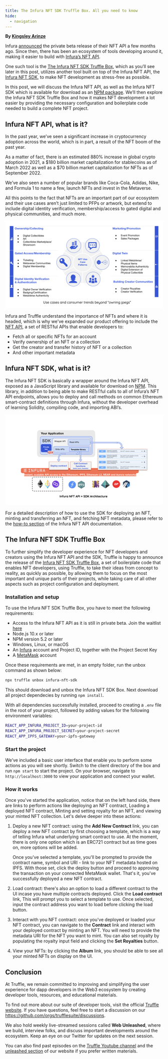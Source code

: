 ```yaml
---
title: The Infura NFT SDK Truffle Box. All you need to know
hide:
  - navigation
---
```


**By [Kingsley Arinze](https://www.linkedin.com/in/bruzzy)**

Infura [announced](https://blog.infura.io/post/introducing-the-infura-nft-api-beta-release) the private beta release of their NFT API a few months ago. Since then, there has been an ecosystem of tools developing around it, making it easier to build with [Infura’s NFT API](https://infura.io/resources/apis/nft-api-beta-signup). 

One such tool is the [The Infura NFT SDK Truffle Box](https://github.com/truffle-box/infura-nft-sdk-box), which as you’ll see later in this post, utilizes another tool built on top of the Infura NFT API, the [Infura NFT SDK](https://github.com/consensys/infura-sdk), to make NFT development as stress-free as possible.

In this post, we will discuss the Infura NFT API, as well as the Infura NFT SDK which is available for download as an [NPM package](https://www.npmjs.com/package/@infura/sdk). We’ll then explore the Infura NFT SDK Truffle Box and how it makes NFT development a lot easier by providing the necessary configuration and boilerplate code needed to build a complete NFT project.

## Infura NFT API, what is it?

In the past year, we’ve seen a significant increase in cryptocurrency adoption across the world, which is in part, a result of the NFT boom of the past year. 

As a matter of fact, there is an estimated 880% increase in global crypto adoption in 2021, a $180 billion market capitalization for stablecoins as of March 2022 as well as a $70 billion market capitalization for NFTs as of September 2022.

We’ve also seen a number of popular brands like Coca-Cola, Adidas, Nike, and Formula 1 to name a few, launch NFTs and invest in the Metaverse. 

All this points to the fact that NFTs are an important part of our ecosystem and their use cases aren’t just limited to PFPs or artwork, but extend to include digital identity verification, membership/access to gated digital and physical communities, and much more.

![use cases and consumer trends beyond "owning jpegs"](./ownership.png)

Infura and Truffle understand the importance of NFTs and where it is headed, which is why we've expanded our product offering to include the [NFT API](https://docs.api.infura.io/nft), a set of RESTful APIs that enable developers to: 

- Fetch all or specific NFTs for an account 
- Verify ownership of an NFT or a collection
- Get the creator and transfer history of NFT or a collection
- And other important metadata

## Infura NFT SDK, what is it?

The Infura NFT SDK is basically a wrapper around the Infura NFT API, exposed as a JavaScript library and available for download on [NPM](https://www.npmjs.com/package/@infura/sdk). This library, in addition to being able to make RESTful calls to all of Infura’s NFT API endpoints, allows you to deploy and call methods on common Ethereum smart-contract definitions through Infura, without the developer overhead of learning Solidity, compiling code, and importing ABI’s.

![Infura NFT SDK](./arc.png)

For a detailed description of how to use the SDK for deploying an NFT, minting and transferring an NFT, and fetching NFT metadata, please refer to the [how-to section](https://docs.infura.io/infura/infura-custom-apis/nft-sdk/how-to) of the Infura NFT API documentation.

## The Infura NFT SDK Truffle Box

To further simplify the developer experience for NFT developers and creators using the Infura NFT API and the SDK, Truffle is happy to announce the release of the [Infura NFT SDK Truffle Box](https://github.com/truffle-box/infura-nft-sdk-box), a set of boilerplate code that enables NFT developers, using Truffle, to take their ideas from concept to reality, as quickly as possible, by allowing them to focus on the most important and unique parts of their projects, while taking care of all other aspects such as project configuration and deployment.

### Installation and setup

To use the Infura NFT SDK Truffle Box, you have to meet the following requirements: 

- Access to the Infura NFT API as it is still in private beta. Join the waitlist [here](https://infura.io/resources/apis/nft-api-beta-signup)
- Node.js 10.x or later
- NPM version 5.2 or later 
- Windows, Linux, or macOS 
- An [Infura](https://infura.io) account and Project ID, together with the Project Secret Key
- A [MetaMask](https://metamask.io) account

Once these requirements are met, in an empty folder, run the unbox command as shown below: 

```bash
npx truffle unbox infura-nft-sdk
```

This should download and unbox the Infura NFT SDK Box. Next download all project dependecies by running `npm install`.

With all dependencies successfully installed, proceed to creating a `.env` file in the root of your project, followed by adding values for the following environment variables:

```bash
REACT_APP_INFURA_PROJECT_ID=your-project-id
REACT_APP_INFURA_PROJECT_SECRET=your-project-secret
REACT_APP_IPFS_GATEWAY=your-ipfs-gateway
```

### Start the project

We’ve included a basic user interface that enable you to perform some actions as you will see shortly. Switch to the client directory of the box and run `npm start` to start the project. On your browser, navigate to `http://localhost:3000` to view your application and connect your wallet.

### How it works

Once you've started the application, notice that on the left hand side, there are links to perform actions like deploying an NFT contract, Loading a deployed NFT contract, Minting and setting royalty for an NFT, and viewing your minted NFT collection. Let's delve deeper into these actions:

1. Deploy a new NFT contract: using the **Add New Contract** link, you can deploy a new NFT contract by first choosing a template, which is a way of telling Infura what underlying smart contract to use. At the moment, there is only one option which is an ERC721 contract but as time goes on, more options will be added. 

    Once you've selected a template, you'll be prompted to provide the contract name, symbol and URI - link to your NFT metadata hosted on IPFS. With those set, click the deploy button and proceed to approving the transaction on your connected MetaMask wallet. That's it, you've successfully deployed a new NFT contract.

2. Load contract: there's also an option to load a different contract to the UI incase you have multiple contracts deployed. Click the **Load contract** link, This will prompt you to select a template to use. Once selected, input the contract address you want to load before clicking the load button.

3. Interact with you NFT contract: once you've deployed or loaded your NFT contract, you can navigate to the **Contract** link and interact with your deployed contract by minting an NFT. You will need to provide the metadata URI for the NFT you want to mint. You can also set royalty by populating the royalty input field and clicking the **Set Royalties** button.

4. View your NFTs: by clicking the **Album** link, you should be able to see all your minted NFTs on display on the UI.

## Conclusion

At Truffle, we remain committed to improving and simplifying the user experience for dapp developers in the Web3 ecosystem by creating developer tools, resources, and educational materials. 

To find out more about our suite of developer tools, visit the official [Truffle website](https://trufflesuite.com). If you have questions, feel free to start a discussion on our https://github.com/orgs/trufflesuite/discussions. 

We also hold weekly live-streamed sessions called **Web Unleashed**, where we build, interview folks, and discuss important developments around the ecosystem. Keep an eye on our Twitter for updates on the next session. 

You can also find past episodes on the [Truffle Youtube channel](https://www.youtube.com/c/TruffleSuite) and the [unleashed section](https://trufflesuite.com/unleashed) of our website if you prefer written materials.